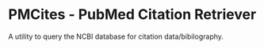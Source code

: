 # PMCites - PubMed Citation Retriever
 A utility to query the NCBI database for citation data/bibilography.
